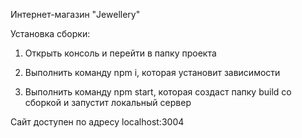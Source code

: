 Интернет-магазин "Jewellery"

Установка сборки:

1. Открыть консоль и перейти в папку проекта

2. Выполнить команду npm i, которая установит зависимости

3. Выполнить команду npm start, которая создаст папку build со сборкой и запустит локальный сервер

Сайт доступен по адресу localhost:3004
